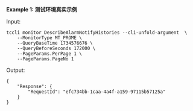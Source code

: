 **Example 1: 测试环境真实示例**



Input: 

```
tccli monitor DescribeAlarmNotifyHistories --cli-unfold-argument  \
    --MonitorType MT_PROME \
    --QueryBaseTime 1734576676 \
    --QueryBeforeSeconds 172000 \
    --PageParams.PerPage 1 \
    --PageParams.PageNo 1
```

Output: 
```
{
    "Response": {
        "RequestId": "efc734bb-1caa-4a4f-a159-97115b57125a"
    }
}
```


